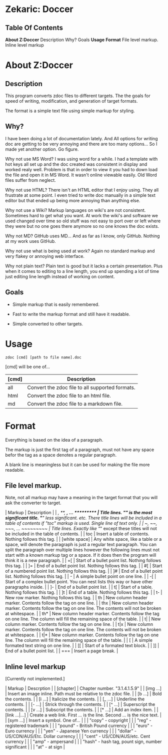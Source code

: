 
# Zekaric: Doccer

## Table Of Contents
**About Z:Doccer**
 Description
 Why?
 Goals
**Usage**
**Format**
 File level markup.
 Inline level markup

# About Z:Doccer

## Description

This program converts zdoc files to different targets.  The the goals for speed of writing, modification, and generation of target formats.

The format is a simple text file using simple markup for styling.

## Why?

I have been doing a lot of documentation lately.  And All options for writing doc are getting to be very annoying and there are too many options...  So I made yet another option.  Go figure.

Why not use MS Word?  I was using word for a while.  I had a template with hot keys all set up and the doc created was consistent in display and worked realy well.  Problem is that in order to view it you had to down load the file and open it in MS Word.  It wasn't online viewable easily.  Old Word files suffer from neglect.

Why not use HTML?  There isn't an HTML editor that I enjoy using.  They all frustrate at some point.  I even tried to write doc manually in a simple text editor but that ended up being more annoying than anything else.

Why not use a Wiki?  Markup languages on wiki's are not consistent.  Sometimes hard to get what you want.  At work the wiki's and software we used changed over time so old stuff was not easy to port over or left where they were but no one goes there anymore so no one knows the doc exists.

Why not MD?  GitHub uses MD...  And as far as I know, only GitHub.  Nothing at my work uses GitHub.

Why not use what is being used at work?  Again no standard markup and very flakey or annoying web interface.

Why not plain text?  Plain text is good but it lacks a certain presentation.  Plus when it comes to editing to a line length, you end up spending a lot of time just editing line length instead of working on content.

## Goals

* Simple markup that is easily remembered.

* Fast to write the markup format and still have it readable.

* Simple converted to other targets.


# Usage

```
zdoc [cmd] [path to file name].doc
```

[cmd] will be one of...

| [cmd] | Description |
| --- | --- |
| all | Convert the zdoc file to all supported formats. |
| html | Convert the zdoc file to an html file. |
| md | Convert the zdoc file to a markdown file. |


# Format

Everything is based on the idea of a paragraph.

The markup is just the first tag of a paragraph, must not have any space befor the tag as a space denotes a regular paragraph.

A blank line is meaningless but it can be used for making the file more readable.

## File level markup.

Note, not all markup may have a meaning in the target format that you will ask the converter to target.

| Markup | Description |
| *, **, ***, ... ********* | Title lines.  "*" is the most significant title. "**" less significant.  etc.  There title lines will be included in a table of contents if "toc" markup is used.  Single line of text only. |
| ~, ~~, ~~~, ... ~~~~~~~~~ | Title lines.  Exactly like "*" except these titles will not be included in the table of contents. |
| toc | Insert a table of contents.  Nothing follows this tag. |
| [white space] | Any white space, like a table or a space, will denote the paragraph is just a regular text paragraph.  You can split the paragraph over multiple lines however the following lines must not start with a known markup tag or a space.  If it does then the program will think it is a new paragraph. |
| =[ | Start of a bullet point list.  Nothing follows this tag. |
| ]= | End of a bullet point list.  Nothing follows this tag. |
| #[ | Start of a numbered point list.  Nothing follows this tag. |
| ]# | End of a bullet point list.  Nothing follows this tag. |
| - | A simple bullet point on one line. |
| -[ | Start of a complex bullet point.  You can nest lists this way or have other paragraphs inside. |
| ]- | End of a bullet point list. |
| t[ | Start of a table.  Nothing follows this tag. |
| ]t | End of a table.  Nothing follows this tag. |
| t- | New row marker.  Nothing follows this tag. |
| th | New column header marker.  Contents follow the tag on one line. |
| thx | New column header marker.  Contents follow the tag on one line. The contents will not be broken at whitespace. |
| th* | New column header marker.  Contents follow the tag on one line. The column will fill the remaining space of the table. |
| t| | New column marker.  Contents follow the tag on one line. |
| t|x | New column marker.  Contents follow the tag on one line.  The contents will not be broken at whitespace. |
| t|* | New column marker.  Contents follow the tag on one line.  The column will fill the remaining space of the table. |
| [ | A simple formated text string on one line. |
| [[ | Start of a formated text block. |
| ]] | End of a bullet point list. |
| === | Insert a page break. |


## Inline level markup

[Currently not implemented.]

| Markup | Descrption |
| [chapter] | Chapter number.  "3.1.4.1.5.9" |
| [img ...] | Insert an image inline.  Path must be relative to the zdoc file. |
| [b ...] | Bold the contents. |
| [i ...] | Italicize the contents. |
| [_ ...] | Underline the contents. |
| [- ...] | Strick through the contents. |
| [^ ...] | Superscript the contents. |
| [v ...] | Subscript the contents. |
| [* ...] | Add an index item. |
| [link ...|...] | Create a web link.  First ... is the line.  Second ... is the nice text. |
| [sym ...] | Insert a symbol.  One of... |
|  | "copy" - copyright |
|  | "reg" - registered trademark |
|  | "pound" - British Pound currency |
|  | "euro" - Euro currency |
|  | "yen" - Japanese Yen currency |
|  | "dollar" - US/CDN/AUS/Etc. Dollar currency |
|  | "cent" - US/CDN/AUS/etc. Cent currency |
|  | "amp" - ampersand |
|  | "hash" - hash tag, pount sign, number significant |
|  | "at" - at sign |

